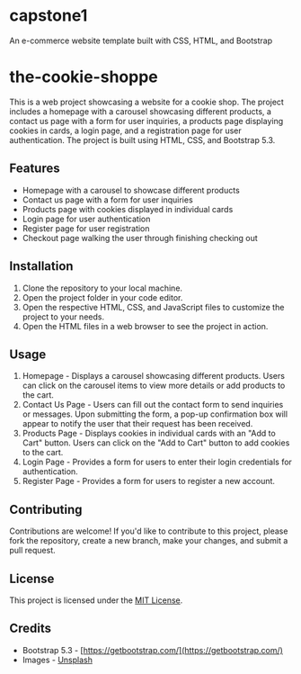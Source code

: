 # capstone1
An e-commerce website template built with CSS, HTML, and Bootstrap 
# the-cookie-shoppe

This is a web project showcasing a website for a cookie shop. The project includes a homepage with a carousel showcasing different products, a contact us page with a form for user inquiries, a products page displaying cookies in cards, a login page, and a registration page for user authentication. The project is built using HTML, CSS, and Bootstrap 5.3.

## Features

- Homepage with a carousel to showcase different products
- Contact us page with a form for user inquiries
- Products page with cookies displayed in individual cards
- Login page for user authentication
- Register page for user registration
- Checkout page walking the user through finishing checking out

## Installation

1. Clone the repository to your local machine.
2. Open the project folder in your code editor.
3. Open the respective HTML, CSS, and JavaScript files to customize the project to your needs.
4. Open the HTML files in a web browser to see the project in action.

## Usage

1. Homepage - Displays a carousel showcasing different products. Users can click on the carousel items to view more details or add products to the cart.
2. Contact Us Page - Users can fill out the contact form to send inquiries or messages. Upon submitting the form, a pop-up confirmation box will appear to notify the user that their request has been received.
3. Products Page - Displays cookies in individual cards with an "Add to Cart" button. Users can click on the "Add to Cart" button to add cookies to the cart.
4. Login Page - Provides a form for users to enter their login credentials for authentication.
5. Register Page - Provides a form for users to register a new account.

## Contributing

Contributions are welcome! If you'd like to contribute to this project, please fork the repository, create a new branch, make your changes, and submit a pull request.

## License

This project is licensed under the [MIT License](LICENSE).

## Credits

- Bootstrap 5.3 - [https://getbootstrap.com/](https://getbootstrap.com/)
- Images - [Unsplash](https://unsplash.com/)

